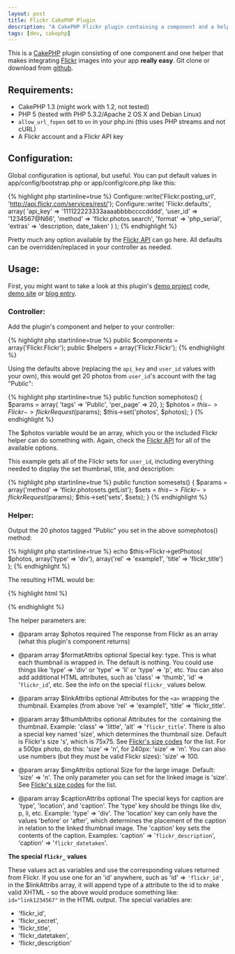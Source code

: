 ```yaml
---
layout: post
title: Flickr CakePHP Plugin
description: "A CakePHP Flickr plugin containing a component and a helper"
tags: [dev, cakephp] 
---
```


This is a [CakePHP][1] plugin consisting of one component and one helper that makes integrating [Flickr][2] images into your app **really easy**. Git clone or download from [github](https://github.com/chronon/flickr).

## Requirements:

* CakePHP 1.3 (might work with 1.2, not tested)
* PHP 5 (tested with PHP 5.3.2/Apache 2 OS X and Debian Linux)
* `allow_url_fopen` set to `on` in your php.ini (this uses PHP streams and not cURL)
* A Flickr account and a Flickr API key

## Configuration:

Global configuration is optional, but useful. You can put default values in app/config/bootstrap.php or app/config/core.php like this:

{% highlight php startinline=true %}
Configure::write('Flickr.posting_url', 'http://api.flickr.com/services/rest/');
Configure::write(
    'Flickr.defaults', array(
        'api_key' => '111122223333aaaabbbbccccdddd',
        'user_id' => '1234567@N66',
        'method' => 'flickr.photos.search',
        'format' => 'php_serial',
        'extras' => 'description, date_taken'
    )
);
{% endhighlight %}

Pretty much any option available by the [Flickr API][3] can go here. All defaults can be overridden/replaced in your controller as needed.

## Usage:

First, you might want to take a look at this plugin's [demo project][4] code, [demo site][5] or 
[blog entry](http://technokracy.net/2010/11/08/Flickr_CakePHP_Plugin_Demos).

### Controller:

Add the plugin's component and helper to your controller:

{% highlight php startinline=true %}
public $components = array('Flickr.Flickr');
public $helpers = array('Flickr.Flickr');
{% endhighlight %}

Using the defaults above (replacing the `api_key` and `user_id` values with your own), this would get 20 photos from `user_id`'s account with the tag "Public":

{% highlight php startinline=true %}
public function somephotos() {
    $params = array(
        'tags' => 'Public',
        'per_page' => 20,
    );
    $photos = $this->Flickr->flickrRequest($params);
    $this->set('photos', $photos);
}
{% endhighlight %}

The $photos variable would be an array, which you or the included Flickr helper can do something with. Again, check the [Flickr API][3] for all of the available options.

This example gets all of the Flickr sets for `user_id`, including everything needed to display the set thumbnail, title, and description:

{% highlight php startinline=true %}
public function somesets() {
    $params = array('method' => 'flickr.photosets.getList');
    $sets = $this->Flickr->flickrRequest($params);
    $this->set('sets', $sets);
}
{% endhighlight %}

### Helper:

Output the 20 photos tagged "Public" you set in the above somephotos() method:

{% highlight php startinline=true %}
echo $this->Flickr->getPhotos(
    $photos,
    array('type' => 'div'),
    array('rel' => 'example1', 'title' => 'flickr_title')
);
{% endhighlight %}

The resulting HTML would be:

{% highlight html %}
<div>
    <a href="http://farm5.static.flickr.com/4079/4750870838_52fc9c7167.jpg" rel="example1" title="Doi Mae Salong">
        <img src="http://farm5.static.flickr.com/4079/4750870838_52fc9c7167_s.jpg" alt="" />
    </a>
</div>
{% endhighlight %}

The helper parameters are:

* @param array $photos required The response from Flickr as an array (what this plugin's component returns)

* @param array $formatAttribs optional Special key: type. This is what each thumbnail is wrapped in. The default is nothing. You could use things like 'type' => 'div' or 'type' => 'li' or 'type' => 'p', etc. You can also add additional HTML attributes, such as 'class' => 'thumb', 'id' => '`flickr_id`', etc. See the info on the special `flickr_` values below.

* @param array $linkAttribs optional Attributes for the `<a>` wrapping the thumbnail. Examples (from above 'rel' => 'example1', 'title' => 'flickr_title'.

* @param array $thumbAttribs optional Attributes for the <img> containing the thumbnail. Example: 'class' => 'little', 'alt' => '`flickr_title`'. There is also a special key named 'size', which determines the thumbnail size. Default is Flickr's size 's', which is 75x75. See [Flickr's size codes][6] for the list. For a 500px photo, do this: 'size' => 'n', for 240px: 'size' => 'm'. You can also use numbers (but they must be valid Flickr sizes): 'size' => 100.

* @param array $imgAttribs optional Size for the large image. Default: 'size' => 'n'. The only parameter you can set for the linked image is 'size'. See [Flickr's size codes][6] for the list.

* @param array $captionAttribs optional The special keys for caption are 'type', 'location', and 'caption'. The 'type' key should be things like div, p, li, etc. Example: 'type' => 'div'. The 'location' key can only have the values 'before' or 'after', which determines the placement of the caption in relation to the linked thumbnail image. The 'caption' key sets the contents of the caption. Examples: 'caption' => '`flickr_description`', 'caption' => '`flickr_datetaken`'.

**The special `flickr_` values**

These values act as variables and use the corresponding values returned from Flickr. If you use one for an 'id' anywhere, such as 'id' => `'flickr_id'`, in the $linkAttribs array, it will append type of a attribute to the id to make valid XHTML - so the above would produce something like: `id="link1234567"` in the HTML output. The special variables are:

* 'flickr_id',
* 'flickr_secret',
* 'flickr_title',
* 'flickr_datetaken',
* 'flickr_description'

 [1]: http://cakephp.org/
 [2]: http://flickr.com/
 [3]: http://www.flickr.com/services/api/
 [4]: http://github.com/chronon/flickr_demos
 [5]: http://chronon.com/flickr_demos/demos/
 [6]: http://www.flickr.com/services/api/misc.urls.html

